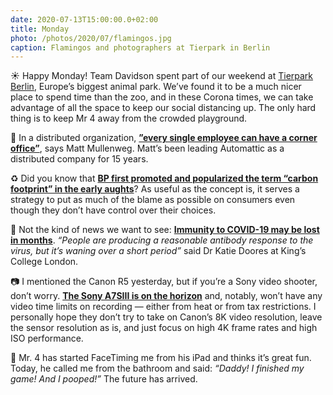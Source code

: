 ```yaml
---
date: 2020-07-13T15:00:00.0+02:00
title: Monday
photo: /photos/2020/07/flamingos.jpg
caption: Flamingos and photographers at Tierpark in Berlin
---
```


☀️ Happy Monday! Team Davidson spent part of our weekend at [Tierpark Berlin][1], Europe’s biggest animal park. We’ve found it to be a much nicer place to spend time than the zoo, and in these Corona times, we can take advantage of all the space to keep our social distancing up. The only hard thing is to keep Mr 4 away from the crowded playground.

💼 In a distributed organization, **[”every single employee can have a corner office”][2]**, says Matt Mullenweg. Matt’s been leading Automattic as a distributed company for 15 years.

♻️ Did you know that **[BP first promoted and popularized the term “carbon footprint” in the early aughts][3]**? As useful as the concept is, it serves a strategy to put as much of the blame as possible on consumers even though they don’t have control over their choices.

🦠 Not the kind of news we want to see: **[Immunity to COVID-19 may be lost in months][4]**.  _“People are producing a reasonable antibody response to the virus, but it’s waning over a short period”_ said Dr Katie Doores at King’s College London.

📷 I mentioned the Canon R5 yesterday, but if you’re a Sony video shooter, don’t worry. **[The Sony A7SIII is on the horizon][5]** and, notably, won’t have any video time limits on recording — either from heat or from tax restrictions. I personally hope they don’t try to take on Canon’s 8K video resolution, leave the sensor resolution as is, and just focus on high 4K frame rates and high ISO performance.

💩 Mr. 4 has started FaceTiming me from his iPad and thinks it’s great fun. Today, he called me from the bathroom and said: _“Daddy! I finished my game! And I pooped!”_  The future has arrived.

[1]:	https://www.tierpark-berlin.de/en
[2]:	https://www.nytimes.com/2020/07/12/business/matt-mullenweg-automattic-corner-office.html
[3]:	https://mashable.com/feature/carbon-footprint-pr-campaign-sham/
[4]:	https://www.theguardian.com/world/2020/jul/12/immunity-to-covid-19-could-be-lost-in-months-uk-study-suggests
[5]:	https://fstoppers.com/originals/if-it-wants-beat-canon-r5-and-r6-sony-a7s-iii-just-needs-shoot-4k-60p-without-499253